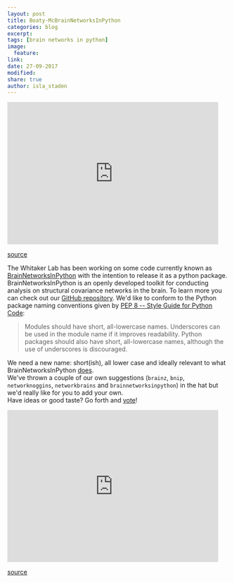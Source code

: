 ```yaml
---
layout: post
title: Boaty-McBrainNetworksInPython
categories: blog
excerpt:
tags: [brain networks in python]
image:
  feature:
link:
date: 27-09-2017
modified:
share: true
author: isla_staden
---
```

<iframe src="https://giphy.com/embed/l41m04gr7tRet7Uas" width="480" height="323" frameBorder="0" class="giphy-embed" allowFullScreen></iframe><p><a href="https://giphy.com/gifs/cute-brain-dance-l41m04gr7tRet7Uas">source</a></p>

The Whitaker Lab has been working on some code currently known as [BrainNetworksInPython](https://github.com/WhitakerLab/BrainNetworksInPython) with the intention to release it as a python package.
BrainNetworksInPython is an openly developed toolkit for conducting analysis on structural covariance networks in the brain. To learn more you can check out our [GitHub repository](https://github.com/WhitakerLab/BrainNetworksInPython).
We'd like to conform to the Python package naming conventions given by [PEP 8 -- Style Guide for Python Code](https://www.python.org/dev/peps/pep-0008/#package-and-module-names):
>Modules should have short, all-lowercase names. Underscores can be used in the module name if it improves readability. Python packages should also have short, all-lowercase names, although the use of underscores is discouraged.

We need a new name: short(ish), all lower case and ideally relevant to what BrainNetworksInPython [does](https://github.com/WhitakerLab/BrainNetworksInPython/blob/master/README.md).  
We've thrown a couple of our own suggestions (`brainz`, `bnip`, `networknoggins`, `networkbrains` and `brainnetworksinpython`) in the hat but we'd really like for you to add your own.  
Have ideas or good taste? Go forth and [vote](https://poll.ly/#/Gx4yMMY7)!

<iframe src="https://giphy.com/embed/EhzWrhGlYuvug" width="480" height="345" frameBorder="0" class="giphy-embed" allowFullScreen></iframe><p><a href="https://giphy.com/gifs/brain-carl-sagan-scientific-literacy-EhzWrhGlYuvug">source</a></p>
